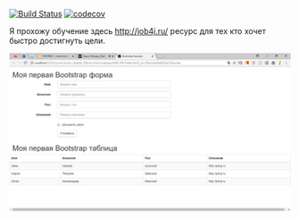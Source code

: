 [![Build Status](https://travis-ci.org/CyMpak1989/junior.svg?branch=master)](https://travis-ci.org/CyMpak1989/junior)
[![codecov](https://codecov.io/gh/CyMpak1989/junior/branch/master/graph/badge.svg)](https://codecov.io/gh/CyMpak1989/junior)

Я прохожу обучение здесь http://job4j.ru/ ресурс для тех кто хочет быстро достигнуть цели.

![Image alt](https://github.com/CyMpak1989/junior/raw/master/junior_chapter_004/src/main/resources/bootstrap.jpg)